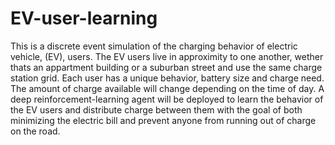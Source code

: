 # EV-user-learning
This is a discrete event simulation of the charging behavior of electric vehicle, (EV), users.
The EV users live in approximity to one another, wether thats an appartment building or a suburban street and use the same charge station grid. Each user has a unique behavior, battery size and charge need. The amount of charge available will change depending on the time of day. A deep reinforcement-learning agent will be deployed to learn the behavior of the EV users and distribute charge between them with the goal of both minimizing the electric bill and prevent anyone from running out of charge on the road. 
